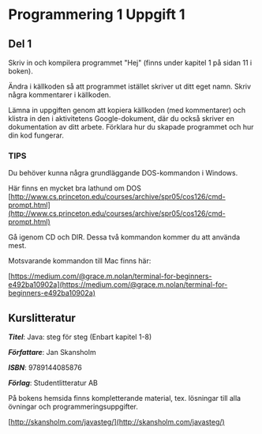 # Programmering 1 **Uppgift 1**

## Del 1

Skriv in och kompilera programmet "Hej" (finns under kapitel 1 på sidan 11 i boken).

Ändra i källkoden så att programmet istället skriver ut ditt eget namn. Skriv några kommentarer i källkoden.

Lämna in uppgiften genom att kopiera källkoden (med kommentarer) och klistra in den i aktivitetens Google-dokument,
där du också skriver en dokumentation av ditt arbete. Förklara hur du skapade programmet och hur din kod fungerar.

### TIPS

Du behöver kunna några grundläggande DOS-kommandon i Windows.

Här finns en mycket bra lathund om DOS
[http://www.cs.princeton.edu/courses/archive/spr05/cos126/cmd-prompt.html](http://www.cs.princeton.edu/courses/archive/spr05/cos126/cmd-prompt.html)

Gå igenom CD och DIR. Dessa två kommandon kommer du att använda mest.


Motsvarande kommandon till Mac finns här:

[https://medium.com/@grace.m.nolan/terminal-for-beginners-e492ba10902a](https://medium.com/@grace.m.nolan/terminal-for-beginners-e492ba10902a)


## Kurslitteratur
***Titel***: Java: steg för steg (Enbart kapitel 1-8)

***Författare***: Jan Skansholm

***ISBN***: 9789144085876

***Förlag***: Studentlitteratur AB

På bokens hemsida finns ­kompletterande material, tex. lösningar till alla övningar och programmeringsuppgifter.

[http://skansholm.com/javasteg/](http://skansholm.com/javasteg/)